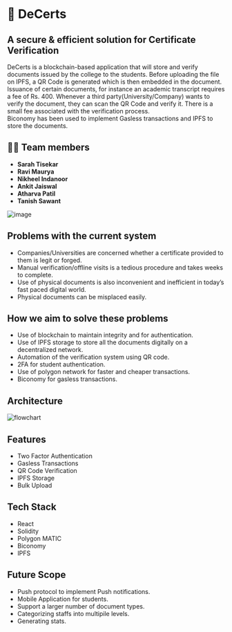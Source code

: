 # 📃 DeCerts
## A secure & efficient solution for Certificate Verification
DeCerts is a blockchain-based application that will store and verify documents issued by the college to the students. Before uploading the file on IPFS, a QR Code is generated which is then embedded in the document. Issuance of certain documents, for instance an academic transcript requires a fee of Rs. 400. Whenever a third party(University/Company) wants to verify the document, they can scan the QR Code and verify it. There is a small fee associated with the verification process.   
Biconomy has been used to implement Gasless transactions and IPFS to store the documents.

## 👩‍💻 Team members

- **Sarah Tisekar**
- **Ravi Maurya**
- **Nikheel Indanoor**
- **Ankit Jaiswal**
- **Atharva Patil**
- **Tanish Sawant**

![image](https://user-images.githubusercontent.com/59064326/212481499-f79ddb95-ea0c-49db-bcd5-633096e80c9e.png)

## Problems with the current system

- Companies/Universities are concerned whether a certificate provided to them is legit or forged.
- Manual verification/offline visits is a tedious procedure and takes weeks to complete. 
- Use of physical documents is also inconvenient and inefficient in today’s fast paced digital world.
- Physical documents can be misplaced easily.

## How we aim to solve these problems

- Use of blockchain to maintain integrity and for authentication.
- Use of IPFS storage to store all the documents digitally on a decentralized network.
- Automation of the verification system using QR code.
- 2FA for student authentication.
- Use of polygon network for faster and cheaper transactions.
- Biconomy for gasless transactions.

## Architecture
![flowchart](https://user-images.githubusercontent.com/59064326/212481527-3ca8d373-fb77-46fb-8518-52991ce82ec5.png)

## Features
- Two Factor Authentication
- Gasless Transactions
- QR Code Verification
- IPFS Storage
- Bulk Upload

## Tech Stack
- React
- Solidity
- Polygon MATIC
- Biconomy
- IPFS

## Future Scope
- Push protocol to implement Push notifications.
- Mobile Application for students.
- Support a larger number of document types.
- Categorizing staffs into multipile levels.
- Generating stats.
